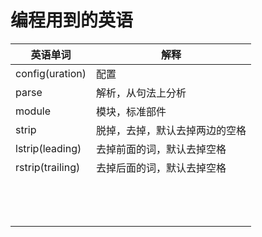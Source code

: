 # 编程用到的英语



| 英语单词         | 解释                           |
| ---------------- | ------------------------------ |
| config(uration)  | 配置                           |
| parse            | 解析，从句法上分析             |
| module           | 模块，标准部件                 |
| strip            | 脱掉，去掉，默认去掉两边的空格 |
| lstrip(leading)  | 去掉前面的词，默认去掉空格     |
| rstrip(trailing) | 去掉后面的词，默认去掉空格     |
|                  |                                |
|                  |                                |
|                  |                                |
|                  |                                |
|                  |                                |
|                  |                                |
|                  |                                |
|                  |                                |
|                  |                                |
|                  |                                |
|                  |                                |
|                  |                                |
|                  |                                |

